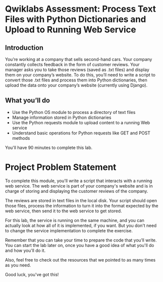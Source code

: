 # Qwiklabs Assessment: Process Text Files with Python Dictionaries and Upload to Running Web Service

## Introduction

You’re working at a company that sells second-hand cars. Your company constantly collects feedback in the form of
customer reviews. Your manager asks you to take those reviews (saved as .txt files) and display them on your company’s
website. To do this, you’ll need to write a script to convert those .txt files and process them into Python
dictionaries, then upload the data onto your company’s website (currently using Django).

## What you’ll do

* Use the Python OS module to process a directory of text files
* Manage information stored in Python dictionaries
* Use the Python requests module to upload content to a running Web service
* Understand basic operations for Python requests like GET and POST methods

You'll have 90 minutes to complete this lab.

# Project Problem Statement

To complete this module, you'll write a script that interacts with a running web service. The web service is part of
your company's website and is in charge of storing and displaying the customer reviews of the company.

The reviews are stored in text files in the local disk. Your script should open those files, process the information to
turn it into the format expected by the web service, then send it to the web service to get stored.

For this lab, the service is running on the same machine, and you can actually look at how all of it is implemented, if
you want. But you don't need to change the service implementation to complete the exercise.

Remember that you can take your time to prepare the code that you’ll write. You can start the lab later on, once you
have a good idea of what you'll do and how you'll do it.

Also, feel free to check out the resources that we pointed to as many times as you need.

Good luck, you've got this!